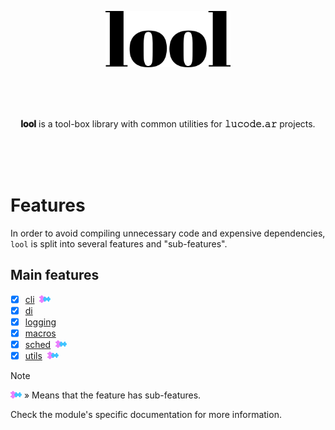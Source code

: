 <p align="center"><img src=".github/img/logo.svg" width="200"></p>

<br>
<br>
<br>

<p align="center"><b>𝐥𝐨𝐨𝐥</b> is a tool-box library with common utilities for <b>𝚕𝚞𝚌𝚘𝚍𝚎.𝚊𝚛</b> projects. 
</p>

<br>
<br>
<br>

# Features

In order to avoid compiling unnecessary code and expensive dependencies, `lool` is split into
several features and "sub-features".

## Main features

- [x] [cli](lib/cli)&nbsp;&nbsp;<a href="#"><img alt="has subfeatures" src=".github/img/icon-has-submodules.svg" height="12"></a>
- [x] [di](lib/di)
- [x] [logging](lib/logger)
- [x] [macros](lib/macros)
- [x] [sched](lib/sched)&nbsp;&nbsp;<a href="#"><img alt="has subfeatures" src=".github/img/icon-has-submodules.svg" height="12"></a>
- [x] [utils](lib/utils)&nbsp;&nbsp;<a href="#"><img alt="has subfeatures" src=".github/img/icon-has-submodules.svg" height="12"></a>

> [!NOTE]
> 
> <a href="#"><img alt="has subfeatures" src=".github/img/icon-has-submodules.svg" height="12"></a> » Means that the feature has sub-features.
>
> Check the module's specific documentation for more information.